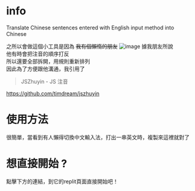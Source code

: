# info
Translate Chinese sentences entered with English input method into Chinese


之所以會做這個小工具是因為 ~~我有個懶惰的朋友~~
![image](https://media.discordapp.net/attachments/914912609587830835/915223243382747136/unknown.png)
據我朋友所說<br>
他有時會把注音的順序打反<br>
所以還要全部拆開，用規則重新排列<br>
因此為了方便跟他溝通，我引用了<br>

> JSZhuyin - JS 注音<br>

https://github.com/timdream/jszhuyin<br>
# 使用方法
很簡單，當看到有人懶得切換中文輸入法，打出一串英文時，複製來這裡就對了
# 想直接開始 ?
點擊下方的連結，到它的replit頁面直接開始吧！
